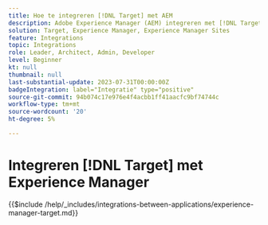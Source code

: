 ```yaml
---
title: Hoe te integreren [!DNL Target] met AEM
description: Adobe Experience Manager (AEM) integreren met [!DNL Target] om persoonlijke ervaringen te bieden.
solution: Target, Experience Manager, Experience Manager Sites
feature: Integrations
topic: Integrations
role: Leader, Architect, Admin, Developer
level: Beginner
kt: null
thumbnail: null
last-substantial-update: 2023-07-31T00:00:00Z
badgeIntegration: label="Integratie" type="positive"
source-git-commit: 94b074c17e976e4f4acbb1ff41aacfc9bf74744c
workflow-type: tm+mt
source-wordcount: '20'
ht-degree: 5%

---
```



# Integreren [!DNL Target] met Experience Manager

{{$include /help/_includes/integrations-between-applications/experience-manager-target.md}}
